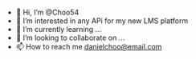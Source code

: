 - 👋 Hi, I’m @Choo54
- 👀 I’m interested in any APi for my new LMS platform
- 🌱 I’m currently learning ...
- 💞️ I’m looking to collaborate on ...
- 📫 How to reach me danielchoo@email.com

<!---
Choo54/Choo54 is a ✨ special ✨ repository because its `README.md` (this file) appears on your GitHub profile.
You can click the Preview link to take a look at your changes.
--->
